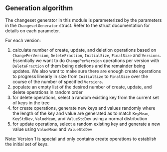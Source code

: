 ## Generation algorithm

The changeset generator in this module is parameterized by the parameters in the `ChangesetGenerator` struct.
Refer to the struct documentation for details on each parameter.

For each version:

1. calculate number of create, update, and deletion operations based on `ChangePerVersion`, `DeleteFraction`,
   `InitialSize`, `FinalSize` and `Versions`. Essentially we want to do `ChangePerVersion` operations per version with
   `DeleteFraction` of them being deletions and the remainder being updates. We also want to make sure there are enough create operations to progress linearly in size from
   `InitialSize` to `FinalSize` over the course of the number of specified `Versions`.
2. populate an empty list of the desired number of create, update, and delete operations in random order
3. for delete operations, select a random existing key from the current set of keys in the tree
4. for create operations, generate new keys and values randomly where the length of the key and value are generated as
   to match `KeyMean`, `KeyStdDev`, `ValueMean`, and `ValueStdDev` using a normal distribution
5. for update operations, select a random existing key and generate a new value using `ValueMean` and `ValueStdDev`

Note: Version 1 is special and only contains create operations to establish the initial set of keys.